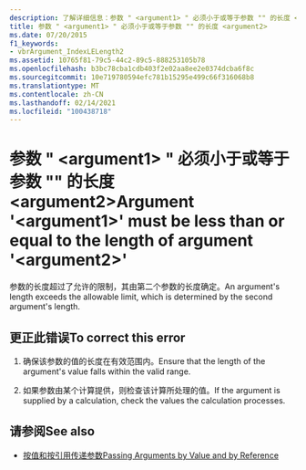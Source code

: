 ```yaml
---
description: 了解详细信息：参数 " <argument1> " 必须小于或等于参数 "" 的长度 <argument2>
title: 参数 " <argument1> " 必须小于或等于参数 "" 的长度 <argument2>
ms.date: 07/20/2015
f1_keywords:
- vbrArgument_IndexLELength2
ms.assetid: 10765f81-79c5-44c2-89c5-888253105b78
ms.openlocfilehash: b3bc78cba1cdb403f2e02aa8ee2e0374dcba6f8c
ms.sourcegitcommit: 10e719780594efc781b15295e499c66f316068b8
ms.translationtype: MT
ms.contentlocale: zh-CN
ms.lasthandoff: 02/14/2021
ms.locfileid: "100438718"
---
```

# <a name="argument-argument1-must-be-less-than-or-equal-to-the-length-of-argument-argument2"></a><span data-ttu-id="530db-103">参数 " \<argument1> " 必须小于或等于参数 "" 的长度 \<argument2></span><span class="sxs-lookup"><span data-stu-id="530db-103">Argument '\<argument1>' must be less than or equal to the length of argument '\<argument2>'</span></span>

<span data-ttu-id="530db-104">参数的长度超过了允许的限制，其由第二个参数的长度确定。</span><span class="sxs-lookup"><span data-stu-id="530db-104">An argument's length exceeds the allowable limit, which is determined by the second argument's length.</span></span>  
  
## <a name="to-correct-this-error"></a><span data-ttu-id="530db-105">更正此错误</span><span class="sxs-lookup"><span data-stu-id="530db-105">To correct this error</span></span>  
  
1. <span data-ttu-id="530db-106">确保该参数的值的长度在有效范围内。</span><span class="sxs-lookup"><span data-stu-id="530db-106">Ensure that the length of the argument's value falls within the valid range.</span></span>  
  
2. <span data-ttu-id="530db-107">如果参数由某个计算提供，则检查该计算所处理的值。</span><span class="sxs-lookup"><span data-stu-id="530db-107">If the argument is supplied by a calculation, check the values the calculation processes.</span></span>  
  
## <a name="see-also"></a><span data-ttu-id="530db-108">请参阅</span><span class="sxs-lookup"><span data-stu-id="530db-108">See also</span></span>

- [<span data-ttu-id="530db-109">按值和按引用传递参数</span><span class="sxs-lookup"><span data-stu-id="530db-109">Passing Arguments by Value and by Reference</span></span>](../programming-guide/language-features/procedures/passing-arguments-by-value-and-by-reference.md)
